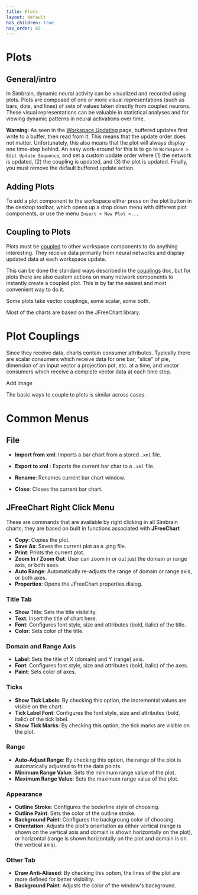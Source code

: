 ```yaml
---
title: Plots
layout: default
has_children: true
nav_order: 65
---
```


# Plots

## General/intro

In Simbrain, dynamic neural activity can be visualized and recorded using plots. Plots are composed of one or more visual representations (such as bars, dots, and lines) of sets of values taken directly from coupled neurons. These visual representations can be valuable in statistical analyses and for viewing dynamic patterns in neural activations over time. 

**Warning**: As seen in the [Workspace Updating](../workspace/update) page, buffered updates first write to a buffer, then read from it. This means that the update order does not matter. Unfortunately, this also means that the plot will always display one time-step behind. An easy work-around for this is to go to `Workspace > Edit Update Sequence`, and set a custom update order where (1) the network is updated, (2) the coupling is updated, and (3) the plot is updated. Finally, you must remove the default buffered update action. 

## Adding Plots

To add a plot component to the workspace either press on the plot button in the desktop toolbar, which opens up a drop down menu with different plot components, or use the menu `Insert > New Plot >...`

## Coupling to Plots

Plots must be [coupled](../workspace/couplings) to other workspace components to do anything interesting. They receive data primarily from neural networks and display updated data at each workspace update.

This can be done the standard ways described in the [couplings](../workspace/couplings) doc, but for plots there are also custom actions on many network components to instantly create a coupled plot. This is by far the easiest and most convenient way to do it.

Some plots take vector couplings, some scalar, some both.

Most of the charts are based on the JFreeChart library.

# Plot Couplings

Since they receive data, charts contain consumer attributes. Typically there are scalar consumers which receive data for one bar, "slice" of pie, dimension of an input vector a projection pot, etc. at a time, and vector consumers which receive a complete vector data at each time step.

<!-- TODO --> Add image

The basic ways to couple to plots is similar across cases. 

# Common Menus

## File

- **Import from xml**: Imports a bar chart from a stored `.xml` file.

- **Export to xml** : Exports the current bar char to a `.xml` file.

- **Rename**: Renames current bar chart window.

- **Close**: Closes the current bar chart.


## JFreeChart Right Click Menu

These are commands that are available by right clicking in all Simbrain charts; they are based on built in functions associated with **JFreeChart**

- **Copy**: Copies the plot.
- **Save As**: Saves the current plot as a .png file.
- **Print**: Prints the current plot.
- **Zoom In / Zoom Out**: User can zoom in or out just the domain or range axis, or both axes.
- **Auto Range**: Automatically re-adjusts the range of domain or range axis, or both axes.
- **Properties**: Opens the JFreeChart properties dialog.

### Title Tab

- **Show** Title: Sets the title visibility.
- **Text**: Insert the title of chart here.
- **Font**: Configures font style, size and attributes (bold, italic) of the title.
- **Color**: Sets color of the title.

### Domain and Range Axis

- **Label**: Sets the title of X (domain) and Y (range) axis.
- **Font**: Configures font style, size and attributes (bold, italic) of the axes.
- **Paint**: Sets color of axes.

### Ticks

- **Show Tick Labels**: By checking this option, the incremental values are visible on the chart.
- **Tick Label Font**: Configures the font style, size and attributes (bold, italic) of the tick label.
- **Show Tick Marks**: By checking this option, the tick marks are visible on the plot.

### Range

- **Auto-Adjust Range**: By checking this option, the range of the plot is automatically adjusted to fit the data points.
- **Minimum Range Value**: Sets the minimum range value of the plot.
- **Maximum Range Value**: Sets the maximum range value of the plot.

### Appearance

- **Outline Stroke**: Configures the boderline style of choosing.
- **Outline Paint**: Sets the color of the outline stroke.
- **Background Paint**: Configures the backgroung color of choosing.
- **Orientation**: Adjusts the plot's orientation as either vertical (range is shown on the vertical axis and domain is shown horizontally on the plot), or horizontal (range is shown horizontally on the plot and domain is on the vertical axis).

### Other Tab

- **Draw Anti-Aliased**: By checking this option, the lines of the plot are more defined for better visibility.
- **Background Paint**: Adjusts the color of the window's background.
